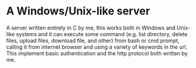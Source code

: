 # A Windows/Unix-like server
A server written entirely in C by me, this works both in Windows and Unix-like systems and it can execute some command (e.g. list directory, delete files, upload files, download file, and other) from bash or cmd prompt, calling it from internet browser and using a variety of keywords in the url. This implement basic authentication and the http protocol both written by me.
